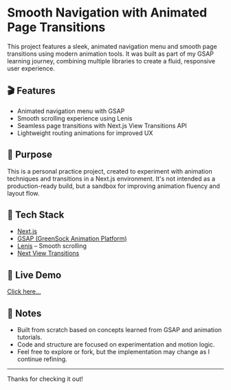 # Smooth Navigation with Animated Page Transitions

This project features a sleek, animated navigation menu and smooth page transitions using modern animation tools. It was built as part of my GSAP learning journey, combining multiple libraries to create a fluid, responsive user experience.

## 🎬 Features

- Animated navigation menu with GSAP
- Smooth scrolling experience using Lenis
- Seamless page transitions with Next.js View Transitions API
- Lightweight routing animations for improved UX

## 🎯 Purpose

This is a personal practice project, created to experiment with animation techniques and transitions in a Next.js environment. It's not intended as a production-ready build, but a sandbox for improving animation fluency and layout flow.

## 🧰 Tech Stack

- [Next.js](https://nextjs.org/)
- [GSAP (GreenSock Animation Platform)](https://greensock.com/gsap/)
- [Lenis](https://github.com/studio-freight/lenis) – Smooth scrolling
- [Next View Transitions](https://nextjs.org/docs/app/building-your-application/optimizing/view-transitions)

## 🔗 Live Demo

[Click here...](https://smooth-page-transitions-vp.netlify.app)

## 📌 Notes

- Built from scratch based on concepts learned from GSAP and animation tutorials.
- Code and structure are focused on experimentation and motion logic.
- Feel free to explore or fork, but the implementation may change as I continue refining.

---

Thanks for checking it out!
